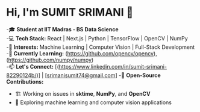 # Hi, I'm SUMIT SRIMANI 👋

-🎓 **Student at IIT Madras - BS Data Science**  
-💻 **Tech Stack:** React | Next.js | Python | TensorFlow | OpenCV | NumPy  
-🚀 **Interests:** Machine Learning | Computer Vision | Full-Stack Development  
-🔭 **Currently Learning:** (https://github.com/opencv/opencv),(https://github.com/numpy/numpy)  
-📫 **Let's Connect:** [(https://www.linkedin.com/in/sumit-srimani-82290124b/)] | [srimanisumit74@gmail.com]
-🔧 **Open-Source Contributions:**  
- 🏗 Working on issues in **sktime**, **NumPy**, and **OpenCV**  
- 📂 Exploring machine learning and computer vision applications  

<!---
PTUsumit/PTUsumit is a ✨ special ✨ repository because its `README.md` (this file) appears on your GitHub profile.
You can click the Preview link to take a look at your changes.
--->
